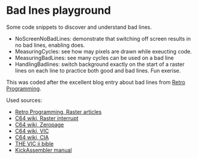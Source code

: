 # Bad lnes playground

Some code snippets to discover and understand bad lines.

- NoScreenNoBadLines: demonstrate that switching off screen results in no bad lines, enabling does.
- MeasuringCycles: see how may pixels are drawn while exeucting code. 
- MeasuringBadLines: see many cycles can be used on a bad line
- HandlingBadlines: switch background exactly on the start of a raster lines on each line to practice both good and bad lines. Fun exerise.

This was coded after the excellent blog entry about bad lines from [Retro Programming](https://www.retro-programming.de/).

Used sources:
- [Retro Programming, Raster articles](https://www.retro-programming.de/programming/nachschlagewerk/interrupts/]der-rasterzeileninterrupt/raster-irq-endlich-stabil/)
- [C64 wiki, Raster interrupt](https://www.c64-wiki.de/wiki/Rasterzeilen-Interrupt)
- [C64 wiki, Zeropage](https://www.c64-wiki.de/wiki/Zeropage)
- [C64 wiki, VIC](https://www.c64-wiki.de/wiki/VIC)
- [C64 wiki, CIA](https://www.c64-wiki.de/wiki/CIA)
- [THE VIC ii bible](http://www.zimmers.net/cbmpics/cbm/c64/vic-ii.txt)
- [KickAssembler manual](http://theweb.dk/KickAssembler/KickAssembler.pdf)